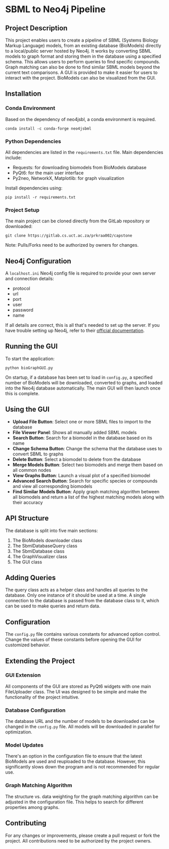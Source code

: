# SBML to Neo4j Pipeline

## Project Description

This project enables users to create a pipeline of SBML (Systems Biology Markup Language) models, from an existing database (BioModels) directly to a local/public server hosted by Neo4j. It works by converting SBML models to graph format and storing them in the database using a specified schema. This allows users to perform queries to find specific compounds. Graph matching can also be done to find similar SBML models beyond the current text comparisons. A GUI is provided to make it easier for users to interact with the project. BioModels can also be visualized from the GUI.

## Installation

### Conda Environment

Based on the dependency of neo4jsbl, a conda environment is required.

```
conda install -c conda-forge neo4jsbml
```

### Python Dependencies

All dependencies are listed in the `requirements.txt` file. Main dependencies include:

- Requests: for downloading biomodels from BioModels database
- PyQt6: for the main user interface
- Py2neo, NetworkX, Matplotlib: for graph visualization

Install dependencies using:

```
pip install -r requirements.txt
```

### Project Setup

The main project can be cloned directly from the GitLab repository or downloaded:

```
git clone https://gitlab.cs.uct.ac.za/prkraa002/capstone
```

Note: Pulls/Forks need to be authorized by owners for changes.

## Neo4j Configuration

A `localhost.ini` Neo4j config file is required to provide your own server and connection details:

- protocol
- url
- port
- user
- password
- name

If all details are correct, this is all that's needed to set up the server. If you have trouble setting up Neo4j, refer to their [official documentation](https://neo4j.com/docs/operations-manual/current/installation/).

## Running the GUI

To start the application:

```
python bioGraphGUI.py
```

On startup, if a database has been set to load in `config.py`, a specified number of BioModels will be downloaded, converted to graphs, and loaded into the Neo4j database automatically. The main GUI will then launch once this is complete.

## Using the GUI

- **Upload File Button**: Select one or more SBML files to import to the database
- **File Viewer Panel**: Shows all manually added SBML models
- **Search Button**: Search for a biomodel in the database based on its name
- **Change Schema Button**: Change the schema that the database uses to convert SBML to graphs
- **Delete Button**: Select a biomodel to delete from the database
- **Merge Models Button**: Select two biomodels and merge them based on all common nodes
- **View Graphs Button**: Launch a visual plot of a specified biomodel
- **Advanced Search Button**: Search for specific species or compounds and view all corresponding biomodels
- **Find Similar Models Button**: Apply graph matching algorithm between all biomodels and return a list of the highest matching models along with their accuracy

## API Structure

The database is split into five main sections:

1. The BioModels downloader class
2. The SbmlDatabaseQuery class
3. The SbmlDatabase class
4. The GraphVisualizer class
5. The GUI class

## Adding Queries

The query class acts as a helper class and handles all queries to the database. Only one instance of it should be used at a time. A single connection to the database is passed from the database class to it, which can be used to make queries and return data.

## Configuration

The `config.py` file contains various constants for advanced option control. Change the values of these constants before opening the GUI for customized behavior.

## Extending the Project

### GUI Extension

All components of the GUI are stored as PyQt6 widgets with one main FileUploader class. The UI was designed to be simple and make the functionality of the project intuitive.

### Database Configuration

The database URL and the number of models to be downloaded can be changed in the `config.py` file. All models will be downloaded in parallel for optimization.

### Model Updates

There's an option in the configuration file to ensure that the latest BioModels are used and reuploaded to the database. However, this significantly slows down the program and is not recommended for regular use.

### Graph Matching Algorithm

The structure vs. data weighting for the graph matching algorithm can be adjusted in the configuration file. This helps to search for different properties among graphs.

## Contributing

For any changes or improvements, please create a pull request or fork the project. All contributions need to be authorized by the project owners.
